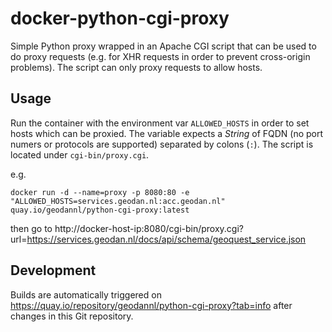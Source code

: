 # docker-python-cgi-proxy
Simple Python proxy wrapped in an Apache CGI script that can be used to do proxy requests (e.g. for XHR requests in order to prevent cross-origin problems). The script can only proxy requests to allow hosts.

## Usage
Run the container with the environment var ```ALLOWED_HOSTS``` in order to set hosts which can be proxied. The variable expects a *String* of FQDN (no port numers or protocols are supported) separated by colons (```:```). The script is located under ```cgi-bin/proxy.cgi```.

e.g.

    docker run -d --name=proxy -p 8080:80 -e "ALLOWED_HOSTS=services.geodan.nl:acc.geodan.nl" quay.io/geodannl/python-cgi-proxy:latest
    
then go to http://docker-host-ip:8080/cgi-bin/proxy.cgi?url=https://services.geodan.nl/docs/api/schema/geoquest_service.json

## Development
Builds are automatically triggered on https://quay.io/repository/geodannl/python-cgi-proxy?tab=info after changes in this Git repository.

